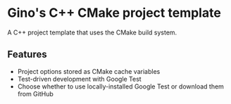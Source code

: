 # Gino's C++ CMake project template

A C++ project template that uses the CMake build system.

## Features

- Project options stored as CMake cache variables
- Test-driven development with Google Test
- Choose whether to use locally-installed Google Test or download them from GitHub